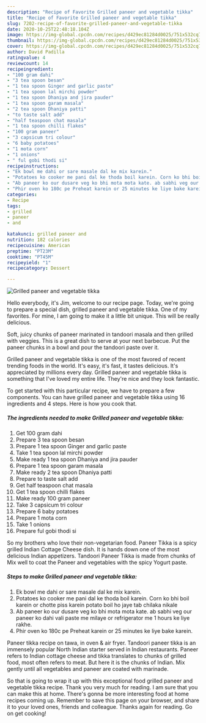 ```yaml
---
description: "Recipe of Favorite Grilled paneer and vegetable tikka"
title: "Recipe of Favorite Grilled paneer and vegetable tikka"
slug: 7202-recipe-of-favorite-grilled-paneer-and-vegetable-tikka
date: 2020-10-25T22:48:18.104Z
image: https://img-global.cpcdn.com/recipes/d429ec81284d0025/751x532cq70/grilled-paneer-and-vegetable-tikka-recipe-main-photo.jpg
thumbnail: https://img-global.cpcdn.com/recipes/d429ec81284d0025/751x532cq70/grilled-paneer-and-vegetable-tikka-recipe-main-photo.jpg
cover: https://img-global.cpcdn.com/recipes/d429ec81284d0025/751x532cq70/grilled-paneer-and-vegetable-tikka-recipe-main-photo.jpg
author: David Padilla
ratingvalue: 4
reviewcount: 14
recipeingredient:
- "100 gram dahi"
- "3 tea spoon besan"
- "1 tea spoon Ginger and garlic paste"
- "1 tea spoon lal mirchi powder"
- "1 tea spoon Dhaniya and jira pauder"
- "1 tea spoon garam masala"
- "2 tea spoon Dhaniya patti"
- "to taste salt add"
- "half teaspoon chat masala"
- "1 tea spoon chilli flakes"
- "100 gram paneer"
- "3 capsicum tri colour"
- "6 baby potatoes"
- "1 mota corn"
- "1 onions"
- " ful gobi thodi si"
recipeinstructions:
- "Ek bowl me dahi or sare masale dal ke mix karein."
- "Potatoes ko cooker me pani dal ke thoda boil karein. Corn ko bhi boil karein or chotte piss karein potato boil ho jaye tab chilaka nikale"
- "Ab paneer ko our dusare veg ko bhi mota mota kate. ab sabhi veg our paneer ko dahi vali paste me milaye or refrigerator me 1 hours ke liye rakhe."
- "Phir oven ko 180c pe Preheat karein or 25 minutes ke liye bake karein."
categories:
- Recipe
tags:
- grilled
- paneer
- and

katakunci: grilled paneer and 
nutrition: 182 calories
recipecuisine: American
preptime: "PT23M"
cooktime: "PT45M"
recipeyield: "1"
recipecategory: Dessert

---
```



![Grilled paneer and vegetable tikka](https://img-global.cpcdn.com/recipes/d429ec81284d0025/751x532cq70/grilled-paneer-and-vegetable-tikka-recipe-main-photo.jpg)

Hello everybody, it's Jim, welcome to our recipe page. Today, we're going to prepare a special dish, grilled paneer and vegetable tikka. One of my favorites. For mine, I am going to make it a little bit unique. This will be really delicious.

Soft, juicy chunks of paneer marinated in tandoori masala and then grilled with veggies. This is a great dish to serve at your next barbecue. Put the paneer chunks in a bowl and pour the tandoori paste over it.

Grilled paneer and vegetable tikka is one of the most favored of recent trending foods in the world. It's easy, it's fast, it tastes delicious. It's appreciated by millions every day. Grilled paneer and vegetable tikka is something that I've loved my entire life. They're nice and they look fantastic.


To get started with this particular recipe, we have to prepare a few components. You can have grilled paneer and vegetable tikka using 16 ingredients and 4 steps. Here is how you cook that.

<!--inarticleads1-->

##### The ingredients needed to make Grilled paneer and vegetable tikka:

1. Get 100 gram dahi
1. Prepare 3 tea spoon besan
1. Prepare 1 tea spoon Ginger and garlic paste
1. Take 1 tea spoon lal mirchi powder
1. Make ready 1 tea spoon Dhaniya and jira pauder
1. Prepare 1 tea spoon garam masala
1. Make ready 2 tea spoon Dhaniya patti
1. Prepare to taste salt add
1. Get half teaspoon chat masala
1. Get 1 tea spoon chilli flakes
1. Make ready 100 gram paneer
1. Take 3 capsicum tri colour
1. Prepare 6 baby potatoes
1. Prepare 1 mota corn
1. Take 1 onions
1. Prepare  ful gobi thodi si


So my brothers who love their non-vegetarian food. Paneer Tikka is a spicy grilled Indian Cottage Cheese dish. It is hands down one of the most delicious Indian appetizers. Tandoori Paneer Tikka is made from chunks of Mix well to coat the Paneer and vegetables with the spicy Yogurt paste. 

<!--inarticleads2-->

##### Steps to make Grilled paneer and vegetable tikka:

1. Ek bowl me dahi or sare masale dal ke mix karein.
1. Potatoes ko cooker me pani dal ke thoda boil karein. Corn ko bhi boil karein or chotte piss karein potato boil ho jaye tab chilaka nikale
1. Ab paneer ko our dusare veg ko bhi mota mota kate. ab sabhi veg our paneer ko dahi vali paste me milaye or refrigerator me 1 hours ke liye rakhe.
1. Phir oven ko 180c pe Preheat karein or 25 minutes ke liye bake karein.


Paneer tikka recipe on tawa, in oven &amp; air fryer. Tandoori paneer tikka is an immensely popular North Indian starter served in Indian restaurants. Paneer refers to Indian cottage cheese and tikka translates to chunks of grilled food, most often refers to meat. But here it is the chunks of Indian. Mix gently until all vegetables and paneer are coated with marinade. 

So that is going to wrap it up with this exceptional food grilled paneer and vegetable tikka recipe. Thank you very much for reading. I am sure that you can make this at home. There's gonna be more interesting food at home recipes coming up. Remember to save this page on your browser, and share it to your loved ones, friends and colleague. Thanks again for reading. Go on get cooking!
